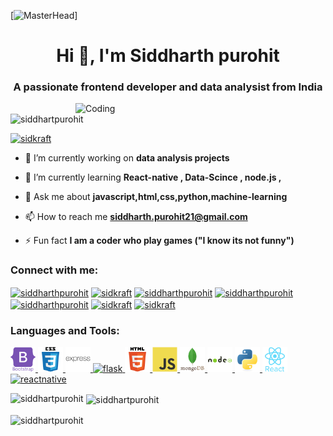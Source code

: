 [![MasterHead](https://cdn.dribbble.com/users/970957/screenshots/5381809/1.gif)]
<h1 align="center">Hi 👋, I'm Siddharth purohit</h1>
<h3 align="center">A passionate frontend developer and data analysist from India</h3>
<img align="right" alt="Coding" width="400" src="https://cdn.dribbble.com/users/1162077/screenshots/3848914/programmer.gif">

<p align="left"> <img src="https://komarev.com/ghpvc/?username=siddhartpurohit&label=Profile%20views&color=0e75b6&style=flat" alt="siddhartpurohit" /> </p>

<p align="left"> <a href="https://twitter.com/sidkraft" target="blank"><img src="https://img.shields.io/twitter/follow/sidkraft?logo=twitter&style=for-the-badge" alt="sidkraft" /></a> </p>

- 🔭 I’m currently working on **data analysis projects**

- 🌱 I’m currently learning **React-native , Data-Scince , node.js ,**

- 💬 Ask me about **javascript,html,css,python,machine-learning**

- 📫 How to reach me **siddharth.purohit21@gmail.com**

- ⚡ Fun fact **I am a coder who play games ("I know its not funny")**

<h3 align="left">Connect with me:</h3>
<p align="left">
<a href="https://codepen.io/siddharthpurohit" target="blank"><img align="center" src="https://raw.githubusercontent.com/rahuldkjain/github-profile-readme-generator/master/src/images/icons/Social/codepen.svg" alt="siddharthpurohit" height="30" width="40" /></a>
<a href="https://twitter.com/sidkraft" target="blank"><img align="center" src="https://raw.githubusercontent.com/rahuldkjain/github-profile-readme-generator/master/src/images/icons/Social/twitter.svg" alt="sidkraft" height="30" width="40" /></a>
<a href="https://stackoverflow.com/users/siddharthpurohit" target="blank"><img align="center" src="https://raw.githubusercontent.com/rahuldkjain/github-profile-readme-generator/master/src/images/icons/Social/stack-overflow.svg" alt="siddharthpurohit" height="30" width="40" /></a>
<a href="https://kaggle.com/siddharthpurohit" target="blank"><img align="center" src="https://raw.githubusercontent.com/rahuldkjain/github-profile-readme-generator/master/src/images/icons/Social/kaggle.svg" alt="siddharthpurohit" height="30" width="40" /></a>
<a href="https://fb.com/siddharthpurohit" target="blank"><img align="center" src="https://raw.githubusercontent.com/rahuldkjain/github-profile-readme-generator/master/src/images/icons/Social/facebook.svg" alt="siddharthpurohit" height="30" width="40" /></a>
<a href="https://instagram.com/sidkraft" target="blank"><img align="center" src="https://raw.githubusercontent.com/rahuldkjain/github-profile-readme-generator/master/src/images/icons/Social/instagram.svg" alt="sidkraft" height="30" width="40" /></a>
<a href="https://www.youtube.com/c/sidkraft" target="blank"><img align="center" src="https://raw.githubusercontent.com/rahuldkjain/github-profile-readme-generator/master/src/images/icons/Social/youtube.svg" alt="sidkraft" height="30" width="40" /></a>
</p>

<h3 align="left">Languages and Tools:</h3>
<p align="left"> <a href="https://getbootstrap.com" target="_blank" rel="noreferrer"> <img src="https://raw.githubusercontent.com/devicons/devicon/master/icons/bootstrap/bootstrap-plain-wordmark.svg" alt="bootstrap" width="40" height="40"/> </a> <a href="https://www.w3schools.com/css/" target="_blank" rel="noreferrer"> <img src="https://raw.githubusercontent.com/devicons/devicon/master/icons/css3/css3-original-wordmark.svg" alt="css3" width="40" height="40"/> </a> <a href="https://expressjs.com" target="_blank" rel="noreferrer"> <img src="https://raw.githubusercontent.com/devicons/devicon/master/icons/express/express-original-wordmark.svg" alt="express" width="40" height="40"/> </a> <a href="https://flask.palletsprojects.com/" target="_blank" rel="noreferrer"> <img src="https://www.vectorlogo.zone/logos/pocoo_flask/pocoo_flask-icon.svg" alt="flask" width="40" height="40"/> </a> <a href="https://www.w3.org/html/" target="_blank" rel="noreferrer"> <img src="https://raw.githubusercontent.com/devicons/devicon/master/icons/html5/html5-original-wordmark.svg" alt="html5" width="40" height="40"/> </a> <a href="https://developer.mozilla.org/en-US/docs/Web/JavaScript" target="_blank" rel="noreferrer"> <img src="https://raw.githubusercontent.com/devicons/devicon/master/icons/javascript/javascript-original.svg" alt="javascript" width="40" height="40"/> </a> <a href="https://www.mongodb.com/" target="_blank" rel="noreferrer"> <img src="https://raw.githubusercontent.com/devicons/devicon/master/icons/mongodb/mongodb-original-wordmark.svg" alt="mongodb" width="40" height="40"/> </a> <a href="https://nodejs.org" target="_blank" rel="noreferrer"> <img src="https://raw.githubusercontent.com/devicons/devicon/master/icons/nodejs/nodejs-original-wordmark.svg" alt="nodejs" width="40" height="40"/> </a> <a href="https://www.python.org" target="_blank" rel="noreferrer"> <img src="https://raw.githubusercontent.com/devicons/devicon/master/icons/python/python-original.svg" alt="python" width="40" height="40"/> </a> <a href="https://reactjs.org/" target="_blank" rel="noreferrer"> <img src="https://raw.githubusercontent.com/devicons/devicon/master/icons/react/react-original-wordmark.svg" alt="react" width="40" height="40"/> </a> <a href="https://reactnative.dev/" target="_blank" rel="noreferrer"> <img src="https://reactnative.dev/img/header_logo.svg" alt="reactnative" width="40" height="40"/> </a> </p>

<p><img align="left" src="https://github-readme-stats.vercel.app/api/top-langs?username=siddhartpurohit&show_icons=true&locale=en&layout=compact" alt="siddhartpurohit" /></p>

<p>&nbsp;<img align="center" src="https://github-readme-stats.vercel.app/api?username=siddhartpurohit&show_icons=true&locale=en" alt="siddhartpurohit" /></p>

<p><img align="center" src="https://github-readme-streak-stats.herokuapp.com/?user=siddhartpurohit&" alt="siddhartpurohit" /></p>
